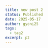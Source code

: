 ```yaml
---
title: new post 2
status: Published
date: 2025-05-17
author: gyoni25
tags:
  - tag2
excerpt: p2
---
```

